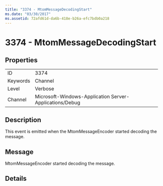 ```yaml
---
title: "3374 - MtomMessageDecodingStart"
ms.date: "03/30/2017"
ms.assetid: 72afd61d-da6b-418e-b26a-efc7bdb0a218
---
```

# 3374 - MtomMessageDecodingStart
## Properties  
  
|||  
|-|-|  
|ID|3374|  
|Keywords|Channel|  
|Level|Verbose|  
|Channel|Microsoft-Windows-Application Server-Applications/Debug|  
  
## Description  
 This event is emitted when the MtomMessageEncoder started decoding the message.  
  
## Message  
 MtomMessageEncoder started decoding  the message.  
  
## Details
